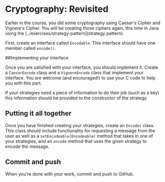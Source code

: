 # Cryptography: Revisited

Earlier in the course, you did some cryptography using Caesar's Cipher and Vignere's Cipher. You will be creating those ciphers again, this time in Java using the [../exercises/strategy-pattern](strategy pattern).

First, create an interface called `Encodable`. This interface should have one member called `encode()`.

##Implementing your interface

Once you are satisfied with your interface, you should implement it. Create a `CaesarEncode` class and a `VignereEncode` class that implement your interface. You are welcome (and encouraged!) to use your C code to help you with this part.

If your strategies need a piece of information to do their job (such as a key) this information should be provided to the constructor of the strategy.

## Putting it all together

Once you have finished creating your strategies, create an `Encoder` class. This class should include functionality for requesting a message from the user as well as a `setEncodeable(Encodeable)` method that takes in one of your strategies, and an `encode` method that uses the given strategy to encode the message.

## Commit and push

When you're done with your work, commit and push to GitHub.
